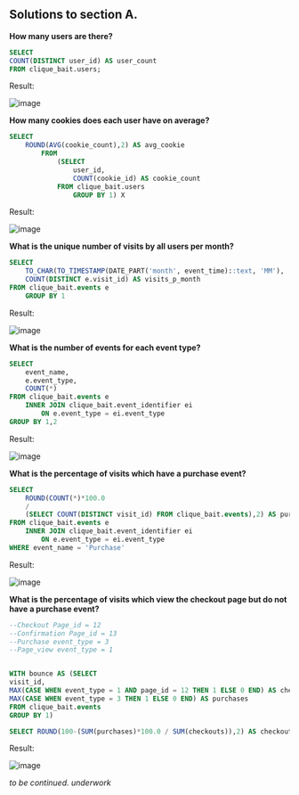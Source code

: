 ## Solutions to section A.

**How many users are there?**

```sql
SELECT 
COUNT(DISTINCT user_id) AS user_count
FROM clique_bait.users;
```
Result:

![image](https://user-images.githubusercontent.com/104590611/214282598-ac5a99b4-34ff-4d84-ae79-03e08ed14918.png)



**How many cookies does each user have on average?**

```sql
SELECT
	ROUND(AVG(cookie_count),2) AS avg_cookie
		FROM
			(SELECT 
				user_id, 
				COUNT(cookie_id) AS cookie_count
			FROM clique_bait.users
				GROUP BY 1) X
```
Result:

![image](https://user-images.githubusercontent.com/104590611/214284460-aad955fb-8ca1-44e6-ba0b-c7ef246a8cc2.png)



**What is the unique number of visits by all users per month?**

```sql
SELECT 
	TO_CHAR(TO_TIMESTAMP(DATE_PART('month', event_time)::text, 'MM'), 'Month') AS MONTH,
	COUNT(DISTINCT e.visit_id) AS visits_p_month
FROM clique_bait.events e
	GROUP BY 1
```

Result:


![image](https://user-images.githubusercontent.com/104590611/214289405-ddb70357-4382-4ba6-85e3-55d7d18074d2.png)



**What is the number of events for each event type?**



```sql
SELECT 
	event_name,
	e.event_type,
	COUNT(*)
FROM clique_bait.events e
	INNER JOIN clique_bait.event_identifier ei
		ON e.event_type = ei.event_type
GROUP BY 1,2
```

Result:


![image](https://user-images.githubusercontent.com/104590611/214290687-80ec446c-80d5-4d33-974a-e20e690663f8.png)


**What is the percentage of visits which have a purchase event?**

```sql
SELECT 
	ROUND(COUNT(*)*100.0
	/
	(SELECT COUNT(DISTINCT visit_id) FROM clique_bait.events),2) AS purchase_percentage
FROM clique_bait.events e
	INNER JOIN clique_bait.event_identifier ei
		ON e.event_type = ei.event_type
WHERE event_name = 'Purchase'
```

Result:

![image](https://user-images.githubusercontent.com/104590611/214293490-2f928d56-ffb8-457f-8668-9313f6d87f8b.png)

**What is the percentage of visits which view the checkout page but do not have a purchase event?**


```sql
--Checkout Page_id = 12
--Confirmation Page_id = 13
--Purchase event_type = 3
--Page_view event_type = 1


WITH bounce AS (SELECT 
visit_id,
MAX(CASE WHEN event_type = 1 AND page_id = 12 THEN 1 ELSE 0 END) AS checkouts,
MAX(CASE WHEN event_type = 3 THEN 1 ELSE 0 END) AS purchases
FROM clique_bait.events
GROUP BY 1)

SELECT ROUND(100-(SUM(purchases)*100.0 / SUM(checkouts)),2) AS checkouts_without_purchase FROM bounce
```

Result: 

![image](https://user-images.githubusercontent.com/104590611/214401418-010a628a-6b6d-4645-b354-aad6e8fae770.png)


*to be continued.*
*underwork*
